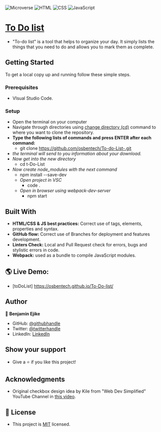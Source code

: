 ![Microverse](https://img.shields.io/badge/Microverse-blueviolet) ![HTML](https://img.shields.io/badge/-HTML-orange) ![CSS](https://img.shields.io/badge/-CSS-blue) ![JavaScript](https://img.shields.io/badge/-JavaScript-yellow)

# [To Do list](https://github.com/microverseinc/curriculum-javascript/blob/main/todo-list/m1_list_structure.md)
- "To-do list" is a tool that helps to organize your day. It simply lists the things that you need to do and allows you to mark them as complete.

## Getting Started
To get a local copy up and running follow these simple steps.

### Prerequisites
- VIsual Studio Code.

### Setup
- Open the terminal on your computer
- Navigate through directories using [change directory (cd)](https://www.howtogeek.com/659411/how-to-change-directories-in-command-prompt-on-windows-10) command to where you want to clone the repository.
- **Type the following lists of commands and press ENTER after each command:**
  - git clone https://github.com/osbentech/To-do-List-.git
- *the terminal will send to you information about your download.*
- *Now get into the new directory*
  - cd t-Do-List
- *Now create node_modules with the next command*
    - npm install --save-dev 
  - *Open project in VSC*
    - code .
  - *Open in browser using webpack-dev-server*
    - npm start

## Built With
- **HTML/CSS & JS best practices:** Correct use of tags, elements, properties and syntax.
- **GitHub flow:** Correct use of Branches for deployment and features development.
- **Linters Check:** Local and Pull Request check for errors, bugs and stylistic errors in code.
- **Webpack:** used as a bundle to compile JavaScript modules.

## 🌎 Live Demo:
- [toDoList] https://osbentech.github.io/To-Do-list/

## Author

👤 **Benjamin Ejike**

- GitHub: [@githubhandle](https://github.com/osbentech)
- Twitter: [@twitterhandle](https://twitter.com/EjikeOsegbo)
- LinkedIn: [LinkedIn](www.linkedin.com/in/benjamin-ejike-632248206)


## Show your support
- Give a ⭐️ if you like this project!

## Acknowledgments
- Original checkbox design idea by Kile from "Web Dev Simplified" YouTube Channel in [this video](https://www.youtube.com/watch?v=YyLzwR-iXtI).

## 📝 License
- This project is [MIT](./LICENSE) licensed.
